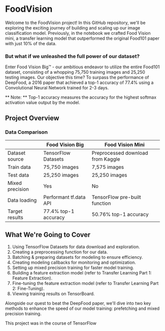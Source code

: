 # FoodVision 
Welcome to the FoodVision project! In this GitHub repository, we'll be exploring the exciting journey of building and scaling up our image classification model. Previously, in the notebook we crafted Food Vision mini, a transfer learning model that outperformed the original Food101 paper with just 10% of the data.

### But what if we unleashed the full power of our dataset?

Enter Food Vision Big™ - our ambitious endeavor to utilize the entire Food101 dataset, consisting of a whopping 75,750 training images and 25,250 testing images. Our objective this time? To surpass the performance of DeepFood, a 2016 paper that achieved a top-1 accuracy of 77.4% using a Convolutional Neural Network trained for 2-3 days.

** Note: **  Top-1 accuracy measures the accuracy for the highest softmax activation value output by the model.

## Project Overview

### Data Comparison
|                | Food Vision Big            | Food Vision Mini                |
|----------------|---------------------------|---------------------------------|
| Dataset source | TensorFlow Datasets        | Preprocessed download from Kaggle|
| Train data      | 75,750 images             | 7,575 images                    |
| Test data       | 25,250 images             | 25,250 images                   |
| Mixed precision | Yes                       | No                              |
| Data loading    | Performant tf.data API    | TensorFlow pre-built function   |
| Target results  | 77.4% top-1 accuracy      | 50.76% top-1 accuracy           |

## What We're Going to Cover
1. Using TensorFlow Datasets for data download and exploration.
2. Creating a preprocessing function for our data.
3. Batching & preparing datasets for modeling to ensure efficiency.
4. Creating modeling callbacks for monitoring and optimization.
5. Setting up mixed precision training for faster model training.
6. Building a feature extraction model (refer to Transfer Learning Part 1: Feature Extraction).
7. Fine-tuning the feature extraction model (refer to Transfer Learning Part 2: Fine-Tuning).
8. Viewing training results on TensorBoard.
   
Alongside our quest to beat the DeepFood paper, we'll dive into two key methods to enhance the speed of our model training: prefetching and mixed precision training.

This project was in the course of TensorFlow


